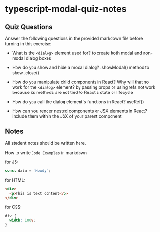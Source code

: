 # typescript-modal-quiz-notes

## Quiz Questions

Answer the following questions in the provided markdown file before turning in this exercise:

- What is the `<dialog>` element used for?
  to create both modal and non-modal dialog boxes

- How do you show and hide a modal dialog?
  .showModal() method to show
  .close()

- How do you manipulate child components in React? Why will that no work for the `<dialog>` element?
  by passing props or using refs
  not work because its methods are not tied to React's state or lifecycle

- How do you call the dialog element's functions in React?
  useRef()

- How can you render nested components or JSX elements in React?
  include them within the JSX of your parent component

## Notes

All student notes should be written here.

How to write `Code Examples` in markdown

for JS:

```javascript
const data = 'Howdy';
```

for HTML:

```html
<div>
  <p>This is text content</p>
</div>
```

for CSS:

```css
div {
  width: 100%;
}
```
